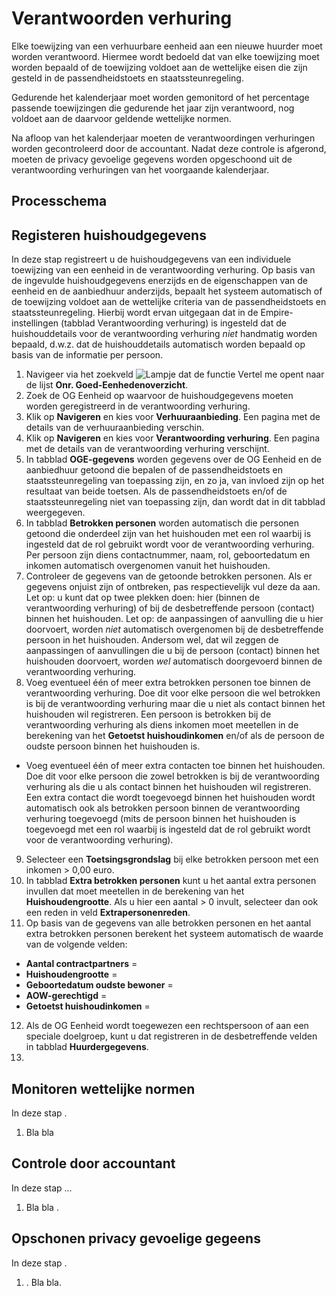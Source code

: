 # Verantwoorden verhuring

Elke toewijzing van een verhuurbare eenheid aan een nieuwe huurder moet worden verantwoord. Hiermee wordt bedoeld dat van elke toewijzing moet worden bepaald of de toewijzing voldoet aan de wettelijke eisen die zijn gesteld in de passendheidstoets en staatssteunregeling. 

Gedurende het kalenderjaar moet worden gemonitord of het percentage passende toewijzingen die gedurende het jaar zijn verantwoord, nog voldoet aan de daarvoor geldende wettelijke normen. 

Na afloop van het kalenderjaar moeten de verantwoordingen verhuringen worden gecontroleerd door de accountant. Nadat deze controle is afgerond, moeten de privacy gevoelige gegevens worden opgeschoond uit de verantwoording verhuringen van het voorgaande kalenderjaar.   


## Processchema

## Registeren huishoudgegevens  

In deze stap registreert u de huishoudgegevens van een individuele toewijzing van een eenheid in de verantwoording verhuring. Op basis van de ingevulde huishoudgegevens enerzijds en de eigenschappen van de eenheid en de aanbiedhuur anderzijds, bepaalt het systeem automatisch of de toewijzing voldoet aan de wettelijke criteria van de passendheidstoets en staatssteunregeling. 
Hierbij wordt ervan uitgegaan dat in de Empire-instellingen (tabblad Verantwoording verhuring) is ingesteld dat de huishouddetails voor de verantwoording verhuring *niet* handmatig worden bepaald, d.w.z. dat de huishouddetails automatisch worden bepaald op basis van de informatie per persoon. 

1. Navigeer via het zoekveld ![Lampje dat de functie Vertel me opent](https://docs.microsoft.com/nl-NL/dynamics365/business-central/media/ui-search/search_small.png "Vertel me wat u wilt doen") naar de lijst **Onr. Goed-Eenhedenoverzicht**.
2. Zoek de OG Eenheid op waarvoor de huishoudgegevens moeten worden geregistreerd in de verantwoording verhuring.
3. Klik op **Navigeren** en kies voor **Verhuuraanbieding**.  Een pagina met de details van de verhuuraanbieding verschin. 
4. Klik op **Navigeren** en kies voor **Verantwoording verhuring**.  Een pagina met de details van de verantwoording verhuring verschijnt. 
5. In tabblad **OGE-gegevens** worden gegevens over de OG Eenheid en de aanbiedhuur getoond die bepalen of de passendheidstoets en staatssteunregeling van toepassing zijn, en zo ja, van invloed zijn op het resultaat van beide toetsen. Als de passendheidstoets en/of de staatssteunregeling niet van toepassing zijn, dan wordt dat in dit tabblad weergegeven. 
6. In tabblad **Betrokken personen** worden automatisch die personen getoond die onderdeel zijn van het huishouden met een rol waarbij is ingesteld dat de rol gebruikt wordt voor de verantwoording verhuring. Per persoon zijn diens contactnummer, naam, rol, geboortedatum en inkomen automatisch overgenomen vanuit het huishouden. 
7. Controleer de gegevens van de getoonde betrokken personen. Als er gegevens onjuist zijn of ontbreken, pas respectievelijk vul deze da aan. Let op: u kunt dat op twee plekken doen: hier (binnen de verantwoording verhuring) of bij de desbetreffende persoon (contact) binnen het huishouden. Let op: de aanpassingen of aanvulling die u hier doorvoert, worden *niet* automatisch overgenomen bij de desbetreffende persoon in het huishouden. Andersom wel, dat wil zeggen de aanpassingen of aanvullingen die u bij de persoon (contact) binnen het huishouden doorvoert, worden *wel* automatisch doorgevoerd binnen de verantwoording verhuring. 
8. Voeg eventueel één of meer extra betrokken personen toe binnen de verantwoording verhuring. Doe dit voor elke persoon die wel betrokken is bij de verantwoording verhuring maar die u niet als contact binnen het huishouden wil registreren. Een persoon is betrokken bij de verantwoording verhuring als diens inkomen moet meetellen in de berekening van het **Getoetst huishoudinkomen** en/of als de persoon de oudste persoon binnen het huishouden is.  
 - Voeg eventueel één of meer extra contacten toe binnen het huishouden. Doe dit voor elke persoon die zowel betrokken is bij de verantwoording verhuring als die u als contact binnen het huishouden wil registreren. Een extra contact die wordt toegevoegd binnen het huishouden wordt automatisch ook als betrokken persoon binnen de verantwoording verhuring toegevoegd (mits de persoon binnen het huishouden is toegevoegd met een rol waarbij is ingesteld dat de rol gebruikt wordt voor de verantwoording verhuring). 
9. Selecteer een **Toetsingsgrondslag** bij elke betrokken persoon met een inkomen > 0,00 euro. 
10. In tabblad **Extra betrokken personen** kunt u het aantal extra personen invullen dat moet meetellen in de berekening van het **Huishoudengrootte**.  Als u hier een aantal > 0 invult, selecteer dan ook een reden in veld **Extrapersonenreden**. 
11. Op basis van de gegevens van alle betrokken personen en het aantal extra betrokken personen berekent het systeem automatisch de waarde van de volgende velden: 
   - **Aantal contractpartners** =  
   - **Huishoudengrootte** =  
   - **Geboortedatum oudste bewoner** = 
   - **AOW-gerechtigd** =  
   - **Getoetst huishoudinkomen** =  
12. Als de OG Eenheid wordt toegewezen een rechtspersoon of aan een speciale doelgroep, kunt u dat registreren in de desbetreffende velden in tabblad **Huurdergegevens**. 
13. 
 
 

## Monitoren wettelijke normen 

In deze stap . 

1. Bla bla 


## Controle door accountant 
In deze stap ... 

1. Bla bla . 


## Opschonen privacy gevoelige gegeens 

In deze stap  . 

1. . Bla bla. 

<!--stackedit_data:
eyJoaXN0b3J5IjpbMzA4MTkwNzQsLTYxMzA2NDc3LC0zNzQwMj
kyOTcsMTIzODQ1MDg3MywyMTI0ODQ5ODI5LC0xNDY4NzE3NjM1
LC0yMDg2MDgzMjcyLDU5NzgxOTA0OF19
-->
